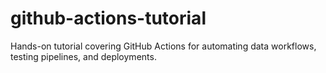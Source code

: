 # github-actions-tutorial
Hands-on tutorial covering GitHub Actions for automating data workflows, testing pipelines, and deployments.
